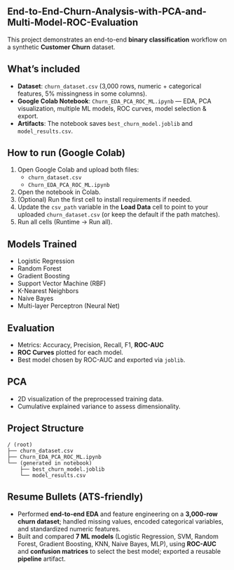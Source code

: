 ## End-to-End-Churn-Analysis-with-PCA-and-Multi-Model-ROC-Evaluation


This project demonstrates an end-to-end **binary classification** workflow on a synthetic **Customer Churn** dataset.

## What’s included
- **Dataset**: `churn_dataset.csv` (3,000 rows, numeric + categorical features, 5% missingness in some columns).
- **Google Colab Notebook**: `Churn_EDA_PCA_ROC_ML.ipynb` — EDA, PCA visualization, multiple ML models, ROC curves, model selection & export.
- **Artifacts**: The notebook saves `best_churn_model.joblib` and `model_results.csv`.

## How to run (Google Colab)
1. Open Google Colab and upload both files:
   - `churn_dataset.csv`
   - `Churn_EDA_PCA_ROC_ML.ipynb`
2. Open the notebook in Colab.
3. (Optional) Run the first cell to install requirements if needed.
4. Update the `csv_path` variable in the **Load Data** cell to point to your uploaded `churn_dataset.csv` (or keep the default if the path matches).
5. Run all cells (Runtime → Run all).

## Models Trained
- Logistic Regression
- Random Forest
- Gradient Boosting
- Support Vector Machine (RBF)
- K-Nearest Neighbors
- Naive Bayes
- Multi-layer Perceptron (Neural Net)

## Evaluation
- Metrics: Accuracy, Precision, Recall, F1, **ROC-AUC**
- **ROC Curves** plotted for each model.
- Best model chosen by ROC-AUC and exported via `joblib`.

## PCA
- 2D visualization of the preprocessed training data.
- Cumulative explained variance to assess dimensionality.

## Project Structure
```
/ (root)
├── churn_dataset.csv
├── Churn_EDA_PCA_ROC_ML.ipynb
└── (generated in notebook)
    ├── best_churn_model.joblib
    └── model_results.csv
```

## Resume Bullets (ATS-friendly)
- Performed **end-to-end EDA** and feature engineering on a **3,000-row churn dataset**; handled missing values, encoded categorical variables, and standardized numeric features.
- Built and compared **7 ML models** (Logistic Regression, SVM, Random Forest, Gradient Boosting, KNN, Naive Bayes, MLP), using **ROC-AUC** and **confusion matrices** to select the best model; exported a reusable **pipeline** artifact.
